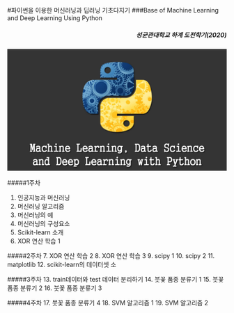 #파이썬을 이용한 머신러닝과 딥러닝 기초다지기
###Base of Machine Learning and Deep Learning Using Python
<div style="text-align: right">
<h5>성균관대학교 하계 도전학기(2020)</h5>
</div>

![screensh](./images/pythonmldl.jpg)

#####1주차
1. 인공지능과 머신러닝
2. 머신러닝 알고리즘
3. 머신러닝의 예
4. 머신러닝의 구성요소
5. Scikit-learn 소개
6. XOR 연산 학습 1

#####2주차
7. XOR 연산 학습 2
8. XOR 연산 학습 3
9. scipy 1
10. scipy 2
11. matplotlib
12. scikit-learn의 데이터셋 소

#####3주차
13. train데이터와 test 데이터 분리하기
14. 붓꽃 품종 분류기 1
15. 붓꽃 품종 분류기 2
16. 붓꽃 품종 분류기 3

#####4주차
17. 붓꽃 품종 분류기 4
18. SVM 알고리즘 1
19. SVM 알고리즘 2
